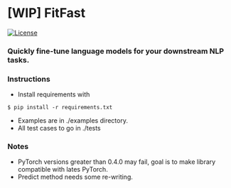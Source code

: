 # [WIP] FitFast

[![License](https://img.shields.io/badge/License-Apache%202.0-blue.svg)](https://opensource.org/licenses/Apache-2.0)

### Quickly fine-tune language models for your downstream NLP tasks.

### Instructions

- Install requirements with 

```
$ pip install -r requirements.txt
```
- Examples are in ./examples directory.
- All test cases to go in ./tests


### Notes

- PyTorch versions greater than 0.4.0 may fail, goal is to make library compatible with lates PyTorch.
- Predict method needs some re-writing.

